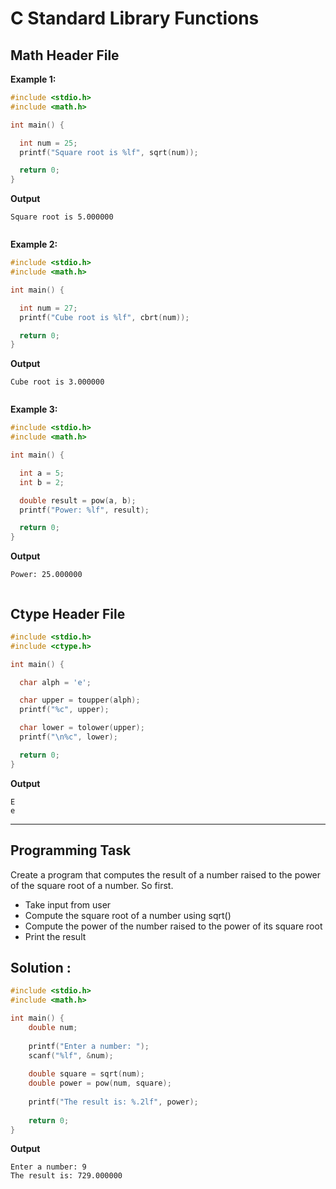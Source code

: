 # C Standard Library Functions


## Math Header File
**Example 1:** 
```c
#include <stdio.h>
#include <math.h>

int main() {

  int num = 25;
  printf("Square root is %lf", sqrt(num));

  return 0;
}

```

**Output**
```
Square root is 5.000000


```

**Example 2:**
```c
#include <stdio.h>
#include <math.h>

int main() {

  int num = 27;
  printf("Cube root is %lf", cbrt(num));

  return 0;
}
```

**Output**
```
Cube root is 3.000000


```
**Example 3:**
```c
#include <stdio.h>
#include <math.h>

int main() {

  int a = 5;
  int b = 2;

  double result = pow(a, b);
  printf("Power: %lf", result);

  return 0;
}
```
**Output**
```
Power: 25.000000


```

## Ctype Header File
```c
#include <stdio.h>
#include <ctype.h>

int main() {

  char alph = 'e';

  char upper = toupper(alph);
  printf("%c", upper);

  char lower = tolower(upper);
  printf("\n%c", lower);

  return 0;
}

```

**Output**
```
E
e
```
---
## Programming Task
Create a program that computes the result of a number raised to the power of the square root of a number. So first.  
- Take input from user  
- Compute the square root of a number using sqrt()  
- Compute the power of the number raised to the power of its square root  
- Print the result

## Solution :
```c
#include <stdio.h>
#include <math.h>

int main() {
    double num;
    
    printf("Enter a number: ");
    scanf("%lf", &num);
    
    double square = sqrt(num);
    double power = pow(num, square);
    
    printf("The result is: %.2lf", power);
    
    return 0;
}
```
**Output**
```
Enter a number: 9
The result is: 729.000000

```
